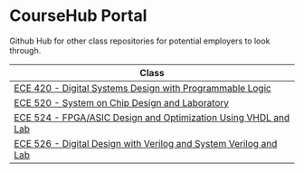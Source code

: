# CourseHub Portal
Github Hub for other class repositories for potential employers to look through.

|Class|
|----|
|[ECE 420 - Digital Systems Design with Programmable Logic](https://github.com/josemrtnz/ECE-420-Digital-Systems-Design-with-Programmable-Logic---Coursework-Jose-Martinez)|
|[ECE 520 - System on Chip Design and Laboratory](https://github.com/josemrtnz/ECE-520-System-on-Chip-Design-and-Laboratory---Coursework-Jose-Martinez)|
|[ECE 524 - FPGA/ASIC Design and Optimization Using VHDL and Lab](https://github.com/josemrtnz/ECE-524-FPGA-ASIC-Design-and-Optimization-Using-VHDL-and-Lab)|
|[ECE 526 - Digital Design with Verilog and System Verilog and Lab](https://github.com/josemrtnz/ECE-526-Digital-Design-with-Verilog-and-System-Verilog-and-Lab---Course-Work-Jose-M)|
